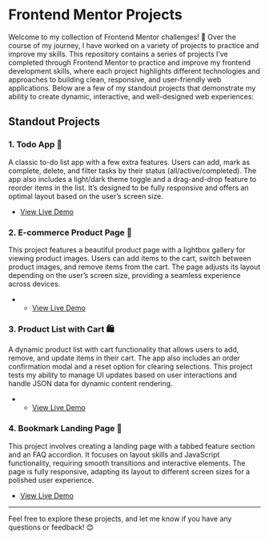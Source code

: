 # Frontend Mentor Projects

Welcome to my collection of Frontend Mentor challenges! 🚀 Over the course of my journey, I have worked on a variety of projects to practice and improve my skills. This repository contains a series of projects I’ve completed through Frontend Mentor to practice and improve my frontend development skills, where each project highlights different technologies and approaches to building clean, responsive, and user-friendly web applications. Below are a few of my standout projects that demonstrate my ability to create dynamic, interactive, and well-designed web experiences:

## Standout Projects

### 1. **Todo App** 📝
   A classic to-do list app with a few extra features. Users can add, mark as complete, delete, and filter tasks by their status (all/active/completed). The app also includes a light/dark theme toggle and a drag-and-drop feature to reorder items in the list. It’s designed to be fully responsive and offers an optimal layout based on the user’s screen size.
   - <a href="https://my-tododnd-app.netlify.app/" target="_blank">View Live Demo</a>

### 2. **E-commerce Product Page** 🛒
   This project features a beautiful product page with a lightbox gallery for viewing product images. Users can add items to the cart, switch between product images, and remove items from the cart. The page adjusts its layout depending on the user’s screen size, providing a seamless experience across devices.
   - - <a href="https://ecommerceproduct-page.netlify.app/" target="_blank">View Live Demo</a>

### 3. **Product List with Cart** 🛍️
   A dynamic product list with cart functionality that allows users to add, remove, and update items in their cart. The app also includes an order confirmation modal and a reset option for clearing selections. This project tests my ability to manage UI updates based on user interactions and handle JSON data for dynamic content rendering.
   - - <a href="https://product-cart-react-app.netlify.app/" target="_blank">View Live Demo</a>

### 4. **Bookmark Landing Page** 🔖
   This project involves creating a landing page with a tabbed feature section and an FAQ accordion. It focuses on layout skills and JavaScript functionality, requiring smooth transitions and interactive elements. The page is fully responsive, adapting its layout to different screen sizes for a polished user experience.
   - <a href="https://simple-bookmark-landingpage.netlify.app/" target="_blank">View Live Demo</a>

---

Feel free to explore these projects, and let me know if you have any questions or feedback! 😊


